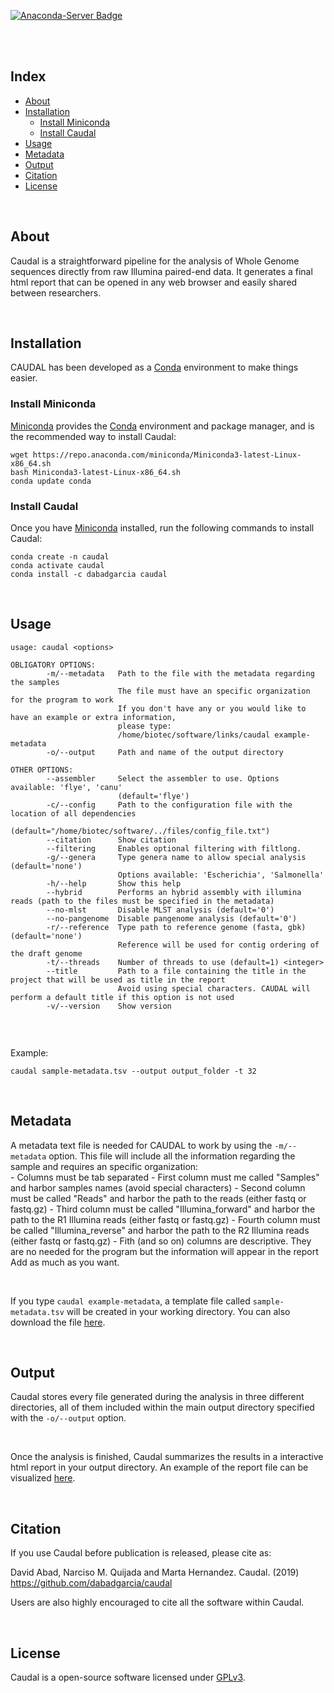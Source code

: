 [![Anaconda-Server Badge](https://anaconda.org/dabadgarcia/caudal/badges/latest_release_date.svg)](https://anaconda.org/dabadgarcia/caudal)

<br>

<br>

## Index  
  * [About](#about)
  * [Installation](#installation)
  	* [Install Miniconda](#install-miniconda)
	* [Install Caudal](#install-caudal)
  * [Usage](#usage)
  * [Metadata](#metadata)  
  * [Output](#output)
  * [Citation](#citation)
  * [License](#license)

<br>

## About

Caudal is a straightforward pipeline for the analysis of Whole Genome sequences directly from raw Illumina paired-end data. It generates a final html report that can be opened in any web browser and easily shared between researchers.  

<br>

## Installation

CAUDAL has been developed as a [Conda](https://docs.conda.io/projects/conda/en/latest/user-guide/install/) environment to make things easier. 

### Install Miniconda

[Miniconda](https://docs.conda.io/en/latest/miniconda.html) provides the [Conda](https://docs.conda.io/projects/conda/en/latest/user-guide/install/) environment and package manager, and is the recommended way to install Caudal: 

```
wget https://repo.anaconda.com/miniconda/Miniconda3-latest-Linux-x86_64.sh
bash Miniconda3-latest-Linux-x86_64.sh
conda update conda
```

### Install Caudal

Once you have [Miniconda](https://docs.conda.io/en/latest/miniconda.html) installed, run the following commands to install Caudal:

```
conda create -n caudal
conda activate caudal
conda install -c dabadgarcia caudal
```
<br>

## Usage
```
usage: caudal <options>

OBLIGATORY OPTIONS:
        -m/--metadata   Path to the file with the metadata regarding the samples
                        The file must have an specific organization for the program to work
                        If you don't have any or you would like to have an example or extra information,
                        please type:
                        /home/biotec/software/links/caudal example-metadata
        -o/--output     Path and name of the output directory

OTHER OPTIONS:
        --assembler     Select the assembler to use. Options available: 'flye', 'canu'
                        (default='flye')
        -c/--config     Path to the configuration file with the location of all dependencies
                        (default="/home/biotec/software/../files/config_file.txt")
        --citation      Show citation
        --filtering     Enables optional filtering with filtlong.
        -g/--genera     Type genera name to allow special analysis (default='none')
                        Options available: 'Escherichia', 'Salmonella'
        -h/--help       Show this help
        --hybrid        Performs an hybrid assembly with illumina reads (path to the files must be specified in the metadata)
        --no-mlst       Disable MLST analysis (default='0')
        --no-pangenome  Disable pangenome analysis (default='0')
        -r/--reference  Type path to reference genome (fasta, gbk) (default='none')
                        Reference will be used for contig ordering of the draft genome
        -t/--threads    Number of threads to use (default=1) <integer>
        --title         Path to a file containing the title in the project that will be used as title in the report
                        Avoid using special characters. CAUDAL will perform a default title if this option is not used
        -v/--version    Show version
        
```
<br>

Example:
```
caudal sample-metadata.tsv --output output_folder -t 32
```
<br>

## Metadata

A metadata text file is needed for CAUDAL to work by using the `-m/--metadata` option. This file will include all the information regarding the sample and requires an specific organization:  
        - Columns must be tab separated
        - First column must me called "Samples" and harbor samples names (avoid special characters)
        - Second column must be called "Reads" and harbor the path to the reads (either fastq or fastq.gz)
        - Third column must be called "Illumina_forward" and harbor the path to the R1 Illumina reads (either fastq or fastq.gz)
        - Fourth column must be called "Illumina_reverse" and harbor the path to the R2 Illumina reads (either fastq or fastq.gz)
        - Fith (and so on) columns are descriptive. They are no needed for the program but the information will appear in the report
          Add as much as you want.

<br>

If you type `caudal example-metadata`, a template file called `sample-metadata.tsv` will be created in your working directory. You can also download the file [here](https://dabadgarcia.github.io/caudal/sample-metadata.tsv).

<br>

## Output
Caudal stores every file generated during the analysis in three different directories, all of them included within the main output directory specified with the `-o/--output` option. 

<br>

Once the analysis is finished, Caudal summarizes the results in a interactive html report in your output directory. An example of the report file can be visualized [here](https://dabadgarcia.github.io/caudal/example_report.html).

<br>

## Citation

If you use Caudal before publication is released, please cite as:  
  
David Abad, Narciso M. Quijada and Marta Hernandez. Caudal. (2019) https://github.com/dabadgarcia/caudal

Users are also highly encouraged to cite all the software within Caudal.

<br>

## License
Caudal is a open-source software licensed under [GPLv3](https://github.com/dabadgarcia/caudal/blob/master/LICENSE).
